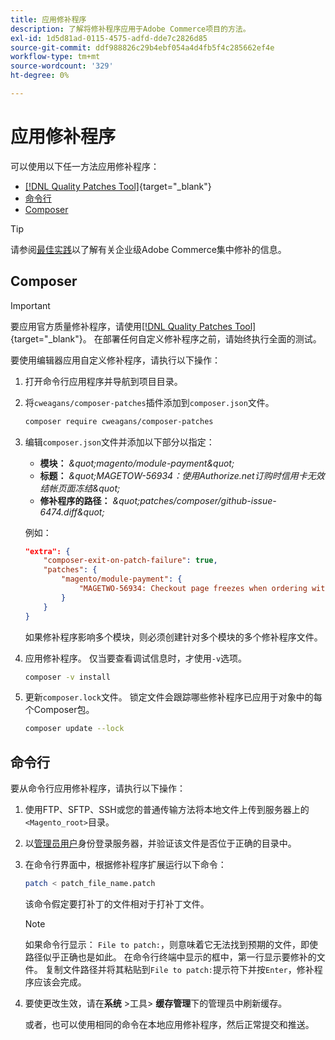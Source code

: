 ```yaml
---
title: 应用修补程序
description: 了解将修补程序应用于Adobe Commerce项目的方法。
exl-id: 1d5d81ad-0115-4575-adfd-dde7c2826d85
source-git-commit: ddf988826c29b4ebf054a4d4fb5f4c285662ef4e
workflow-type: tm+mt
source-wordcount: '329'
ht-degree: 0%

---
```


# 应用修补程序

可以使用以下任一方法应用修补程序：

- [[!DNL Quality Patches Tool]](https://experienceleague.adobe.com/tools/commerce-quality-patches/index.html){target="_blank"}
- [命令行](../patches/apply.md#command-line)
- [Composer](../patches/apply.md#composer)


>[!TIP]
>
>请参阅[最佳实践](../../implementation-playbook/best-practices/maintenance/patching-at-scale.md)以了解有关企业级Adobe Commerce集中修补的信息。

## Composer

>[!IMPORTANT]
>
>要应用官方质量修补程序，请使用[[!DNL Quality Patches Tool]](https://experienceleague.adobe.com/tools/commerce-quality-patches/index.html){target="_blank"}。 在部署任何自定义修补程序之前，请始终执行全面的测试。

要使用编辑器应用自定义修补程序，请执行以下操作：

1. 打开命令行应用程序并导航到项目目录。
1. 将`cweagans/composer-patches`插件添加到`composer.json`文件。

   ```bash
   composer require cweagans/composer-patches
   ```

1. 编辑`composer.json`文件并添加以下部分以指定：
   - **模块：** *\&quot;magento/module-payment\&quot;*
   - **标题：** *\&quot;MAGETOW-56934：使用Authorize.net订购时信用卡无效结帐页面冻结\&quot;*
   - **修补程序的路径：** *\&quot;patches/composer/github-issue-6474.diff\&quot;*

   例如：

   ```json
   "extra": {
       "composer-exit-on-patch-failure": true,
       "patches": {
           "magento/module-payment": {
               "MAGETWO-56934: Checkout page freezes when ordering with Authorize.net with invalid credit card": "patches/composer/github-issue-6474.diff"
           }
       }
   }
   ```

   如果修补程序影响多个模块，则必须创建针对多个模块的多个修补程序文件。

1. 应用修补程序。 仅当要查看调试信息时，才使用`-v`选项。

   ```bash
   composer -v install
   ```

1. 更新`composer.lock`文件。 锁定文件会跟踪哪些修补程序已应用于对象中的每个Composer包。

   ```bash
   composer update --lock
   ```

## 命令行

要从命令行应用修补程序，请执行以下操作：

1. 使用FTP、SFTP、SSH或您的普通传输方法将本地文件上传到服务器上的`<Magento_root>`目录。
1. 以[管理员用户](../../configuration/cli/config-cli.md#prerequisites)身份登录服务器，并验证该文件是否位于正确的目录中。
1. 在命令行界面中，根据修补程序扩展运行以下命令：

   ```bash
   patch < patch_file_name.patch
   ```

   该命令假定要打补丁的文件相对于打补丁文件。

   >[!NOTE]
   >
   >如果命令行显示： `File to patch:`，则意味着它无法找到预期的文件，即使路径似乎正确也是如此。 在命令行终端中显示的框中，第一行显示要修补的文件。 复制文件路径并将其粘贴到`File to patch:`提示符下并按`Enter`，修补程序应该会完成。

1. 要使更改生效，请在&#x200B;**系统** >工具> **缓存管理**&#x200B;下的管理员中刷新缓存。

   或者，也可以使用相同的命令在本地应用修补程序，然后正常提交和推送。

